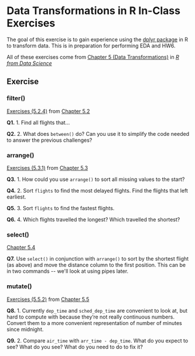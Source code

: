 # Data Transformations in R In-Class Exercises

The goal of this exercise is to gain experience using the [dplyr package](https://www.rdocumentation.org/packages/dplyr/versions/0.7.8) in R to transform data. This is in preparation for performing EDA and HW6. 

All of these exercises come from [Chapter 5 (Data Transformations)](https://r4ds.had.co.nz/transform.html) in [*R from Data Science*](https://r4ds.had.co.nz)
 
## Exercise

### filter()

[Exercises (5.2.4)](https://r4ds.had.co.nz/transform.html#exercises-8) from [Chapter 5.2](https://r4ds.had.co.nz/transform.html#filter-rows-with-filter)

**Q1.** 1. Find all flights that...

**Q2.** 2. What does `between()` do? Can you use it to simplify the code needed to answer the previous challenges?

### arrange()

[Exercises (5.3.1)](https://r4ds.had.co.nz/transform.html#exercises-9) from [Chapter 5.3](https://r4ds.had.co.nz/transform.html#arrange-rows-with-arrange)

**Q3.** 1. How could you use `arrange()` to sort all missing values to the start? 

**Q4.** 2. Sort `flights` to find the most delayed flights. Find the flights that left earliest.

**Q5.** 3. Sort `flights` to find the fastest flights.

**Q6.** 4. Which flights travelled the longest? Which travelled the shortest?

### select()

[Chapter 5.4](https://r4ds.had.co.nz/transform.html#select)

**Q7.** Use ```select()``` in conjunction with ```arrange()``` to sort by the shortest flight (as above) and move the distance column to the first position. This can be in two commands -- we'll look at using pipes later.

### mutate()

[Exercises (5.5.2)](https://r4ds.had.co.nz/transform.html#exercises-11) from [Chapter 5.5](https://r4ds.had.co.nz/transform.html#add-new-variables-with-mutate)

**Q8.** 1. Currently `dep_time` and `sched_dep_time` are convenient to look at, but hard to compute with because they’re not really continuous numbers. Convert them to a more convenient representation of number of minutes since midnight.

**Q9.** 2. Compare `air_time` with `arr_time - dep_time`. What do you expect to see? What do you see? What do you need to do to fix it?
